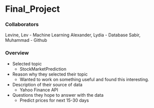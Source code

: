 # Final_Project
### Collaborators 
Levine, Lev - Machine Learning
Alexander, Lydia - Database
Sabir, Muhammad - Github

### Overview
* Selected topic
  * StockMarketPrediction
* Reason why they selected their topic
  * Wanted to work on something useful and found this interesting.
* Description of their source of data
  * Yahoo Finance API
* Questions they hope to answer with
the data
  * Predict prices for next 15-30 days
